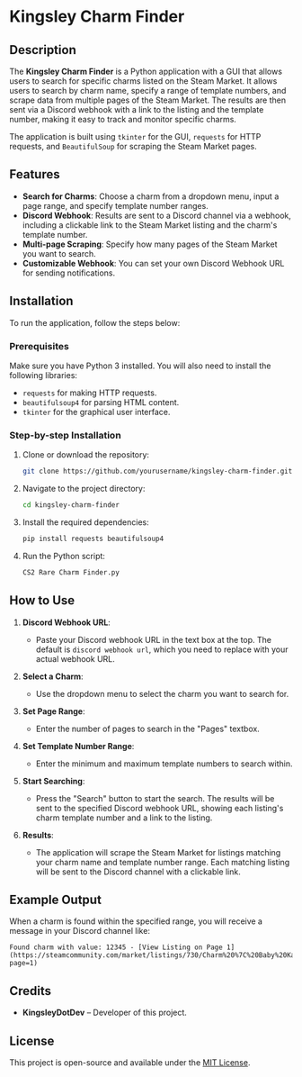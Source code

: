 
# Kingsley Charm Finder

## Description

The **Kingsley Charm Finder** is a Python application with a GUI that allows users to search for specific charms listed on the Steam Market. It allows users to search by charm name, specify a range of template numbers, and scrape data from multiple pages of the Steam Market. The results are then sent via a Discord webhook with a link to the listing and the template number, making it easy to track and monitor specific charms.

The application is built using `tkinter` for the GUI, `requests` for HTTP requests, and `BeautifulSoup` for scraping the Steam Market pages.

## Features

- **Search for Charms**: Choose a charm from a dropdown menu, input a page range, and specify template number ranges.
- **Discord Webhook**: Results are sent to a Discord channel via a webhook, including a clickable link to the Steam Market listing and the charm's template number.
- **Multi-page Scraping**: Specify how many pages of the Steam Market you want to search.
- **Customizable Webhook**: You can set your own Discord Webhook URL for sending notifications.

## Installation

To run the application, follow the steps below:

### Prerequisites

Make sure you have Python 3 installed. You will also need to install the following libraries:

- `requests` for making HTTP requests.
- `beautifulsoup4` for parsing HTML content.
- `tkinter` for the graphical user interface.

### Step-by-step Installation

1. Clone or download the repository:
   ```bash
   git clone https://github.com/yourusername/kingsley-charm-finder.git
   ```

2. Navigate to the project directory:
   ```bash
   cd kingsley-charm-finder
   ```

3. Install the required dependencies:
   ```bash
   pip install requests beautifulsoup4
   ```

4. Run the Python script:
   ```bash
   CS2 Rare Charm Finder.py
   ```

## How to Use

1. **Discord Webhook URL**: 
   - Paste your Discord webhook URL in the text box at the top. The default is `discord webhook url`, which you need to replace with your actual webhook URL.
   
2. **Select a Charm**:
   - Use the dropdown menu to select the charm you want to search for.

3. **Set Page Range**:
   - Enter the number of pages to search in the "Pages" textbox.

4. **Set Template Number Range**:
   - Enter the minimum and maximum template numbers to search within.

5. **Start Searching**:
   - Press the "Search" button to start the search. The results will be sent to the specified Discord webhook URL, showing each listing's charm template number and a link to the listing.

6. **Results**:
   - The application will scrape the Steam Market for listings matching your charm name and template number range. Each matching listing will be sent to the Discord channel with a clickable link.

## Example Output

When a charm is found within the specified range, you will receive a message in your Discord channel like:

```
Found charm with value: 12345 - [View Listing on Page 1](https://steamcommunity.com/market/listings/730/Charm%20%7C%20Baby%20Karat%20CT?page=1)
```

## Credits

- **KingsleyDotDev** – Developer of this project.

## License

This project is open-source and available under the [MIT License](LICENSE).
